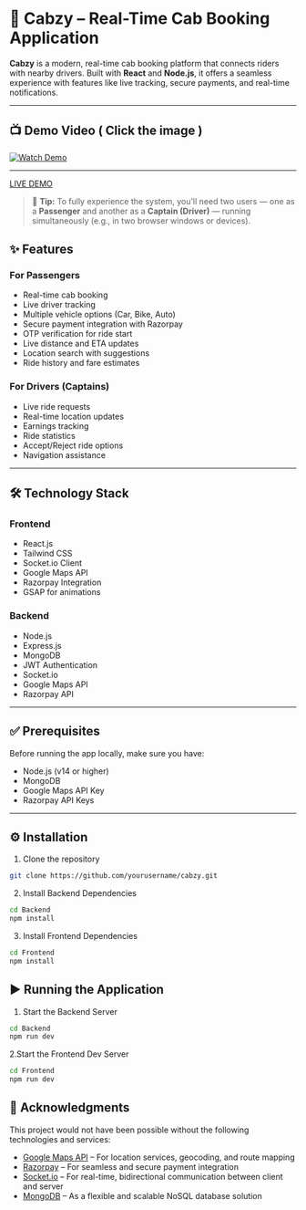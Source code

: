 # 🚖 Cabzy – Real-Time Cab Booking Application

**Cabzy** is a modern, real-time cab booking platform that connects riders with nearby drivers. Built with **React** and **Node.js**, it offers a seamless experience with features like live tracking, secure payments, and real-time notifications.

---

## 📺 Demo Video ( Click the image )

[![Watch Demo](https://img.youtube.com/vi/x3yDUGanyvM/hqdefault.jpg)](https://youtu.be/x3yDUGanyvM)

---


[LIVE DEMO](https://cabzy-s4qx.vercel.app/)

> 📝 **Tip:** To fully experience the system, you'll need two users — one as a **Passenger** and another as a **Captain (Driver)** — running simultaneously (e.g., in two browser windows or devices).


## ✨ Features

### For Passengers
- Real-time cab booking
- Live driver tracking
- Multiple vehicle options (Car, Bike, Auto)
- Secure payment integration with Razorpay
- OTP verification for ride start
- Live distance and ETA updates
- Location search with suggestions
- Ride history and fare estimates

### For Drivers (Captains)
- Live ride requests
- Real-time location updates
- Earnings tracking
- Ride statistics
- Accept/Reject ride options
- Navigation assistance

---

## 🛠️ Technology Stack

### Frontend
- React.js  
- Tailwind CSS  
- Socket.io Client  
- Google Maps API  
- Razorpay Integration  
- GSAP for animations  

### Backend
- Node.js  
- Express.js  
- MongoDB  
- JWT Authentication  
- Socket.io  
- Google Maps API  
- Razorpay API  

---

## ✅ Prerequisites

Before running the app locally, make sure you have:

- Node.js (v14 or higher)  
- MongoDB  
- Google Maps API Key  
- Razorpay API Keys  

---

## ⚙️ Installation

1. Clone the repository
```bash
git clone https://github.com/yourusername/cabzy.git
```

2. Install Backend Dependencies
```bash
cd Backend
npm install
```

3. Install Frontend Dependencies
```bash
cd Frontend
npm install
```

## ▶️ Running the Application

1. Start the Backend Server
```bash
cd Backend
npm run dev
```

2.Start the Frontend Dev Server
```bash
cd Frontend
npm run dev
```

## 🙏 Acknowledgments

This project would not have been possible without the following technologies and services:

- [Google Maps API](https://developers.google.com/maps) – For location services, geocoding, and route mapping  
- [Razorpay](https://razorpay.com) – For seamless and secure payment integration  
- [Socket.io](https://socket.io) – For real-time, bidirectional communication between client and server  
- [MongoDB](https://www.mongodb.com) – As a flexible and scalable NoSQL database solution  




